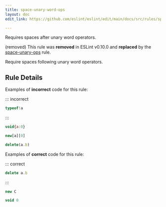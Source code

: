 ```yaml
---
title: space-unary-word-ops
layout: doc
edit_link: https://github.com/eslint/eslint/edit/main/docs/src/rules/space-unary-word-ops.md

---
```


Requires spaces after unary word operators.

(removed) This rule was **removed** in ESLint v0.10.0 and **replaced** by the [space-unary-ops](space-unary-ops) rule.

Require spaces following unary word operators.

## Rule Details

Examples of **incorrect** code for this rule:

::: incorrect

```js
typeof!a
```

:::

```js
void{a:0}
```

```js
new[a][0]
```

```js
delete(a.b)
```

Examples of **correct** code for this rule:

::: correct

```js
delete a.b
```

:::

```js
new C
```

```js
void 0
```

